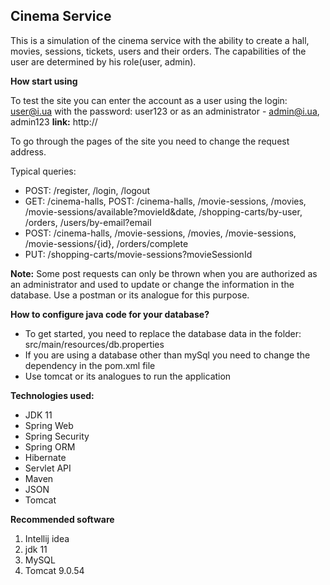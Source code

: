 **Cinema Service**
-

This is a simulation of the cinema service with the ability to create a hall, movies, sessions, tickets, users and their orders. The capabilities of the user are determined by his role(user, admin).

**How start using**

To test the site you can enter the account as a user 
using the login: user@i.ua with the password: user123
or as an administrator - admin@i.ua, admin123
**link:** http://

To go through the pages of the site you need to change the request address.

Typical queries:

- POST: /register, /login, /logout
- GET: /cinema-halls, POST: /cinema-halls, /movie-sessions, /movies, /movie-sessions/available?movieId&date, /shopping-carts/by-user, /orders, /users/by-email?email
- POST: /cinema-halls, /movie-sessions, /movies, /movie-sessions, /movie-sessions/{id}, /orders/complete
- PUT: /shopping-carts/movie-sessions?movieSessionId

**Note:** Some post requests can only be thrown when you are authorized as an administrator and used to update or change the information in the database. Use a postman or its analogue for this purpose.

**How to configure java code for your database?**
- To get started, you need to replace the database data in the folder: src/main/resources/db.properties
- If you are using a database other than mySql you need to change the dependency in the pom.xml file
- Use tomcat or its analogues to run the application

**Technologies used:**

- JDK 11
- Spring Web
- Spring Security
- Spring ORM
- Hibernate 
- Servlet API
- Maven
- JSON
- Tomcat

**Recommended software**
1. Intellij idea
2. jdk 11
3. MySQL
4. Tomcat 9.0.54
